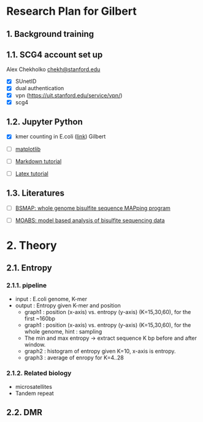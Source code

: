 # Research Plan for Gilbert

## 1. Background training

## 1.1. SCG4 account set up
Alex Chekholko <chekh@stanford.edu>

- [x] SUnetID
- [x] dual authentication
- [x] vpn (https://uit.stanford.edu/service/vpn/)
- [x] scg4

## 1.2. Jupyter Python
- [x] kmer counting in E.coli (<a href="K-mer Counting.ipynb">link</a>) Gilbert
- [ ] [matplotlib](http://matplotlib.org/users/pyplot_tutorial.html)
- [ ] [Markdown tutorial](https://github.com/adam-p/markdown-here/wiki/Markdown-Cheatsheet)
- [ ] [Latex tutorial](http://jupyter-notebook.readthedocs.io/en/latest/examples/Notebook/Typesetting%20Equations.html)


## 1.3. Literatures
- [ ] [BSMAP: whole genome bisulfite sequence MAPping program](https://bmcbioinformatics.biomedcentral.com/articles/10.1186/1471-2105-10-232)
- [ ] [MOABS: model based analysis of bisulfite sequencing data](https://genomebiology.biomedcentral.com/articles/10.1186/gb-2014-15-2-r38)


# 2. Theory

## 2.1. Entropy
### 2.1.1. pipeline

* input : E.coli genome, K-mer
* output : Entropy given K-mer and position
  * graph1 : position (x-axis) vs. entropy (y-axis) (K=15,30,60), for the first ~160bp
  * graph1 : position (x-axis) vs. entropy (y-axis) (K=15,30,60), for the whole genome, hint : sampling
  * The min and max entropy -> extract sequence K bp before and after window.
  * graph2 : histogram of entropy given K=10, x-axis is entropy.
  * graph3 : average of enropy for K=4..28
  
### 2.1.2. Related biology   
* microsatellites
* Tandem repeat

## 2.2. DMR

